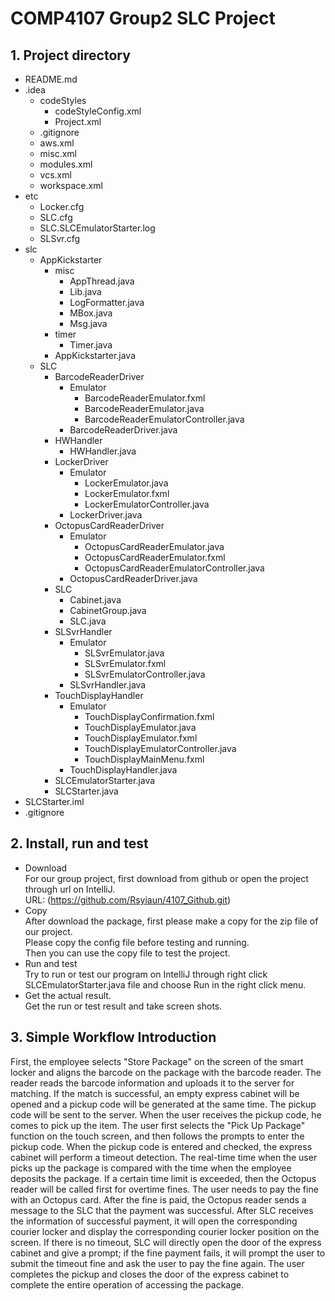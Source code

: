 # COMP4107 Group2 SLC Project <br>
## 1. Project directory <br>
* README.md <br>
* .idea <br>
  * codeStyles <br>
    * codeStyleConfig.xml <br>
    * Project.xml <br>
  * .gitignore <br>
  * aws.xml <br>
  * misc.xml <br>
  * modules.xml <br>
  * vcs.xml <br>
  * workspace.xml <br>
* etc <br>
  * Locker.cfg <br>
  * SLC.cfg <br>
  * SLC.SLCEmulatorStarter.log <br>
  * SLSvr.cfg <br>
* slc <br>
  * AppKickstarter <br>
    * misc <br>
      * AppThread.java <br>
      * Lib.java <br>
      * LogFormatter.java <br>
      * MBox.java <br>
      * Msg.java <br>
    * timer <br>
      * Timer.java <br>
    * AppKickstarter.java <br>
  * SLC <br>
    * BarcodeReaderDriver <br>
      * Emulator <br>
        * BarcodeReaderEmulator.fxml <br>
        * BarcodeReaderEmulator.java <br>
        * BarcodeReaderEmulatorController.java <br>
      * BarcodeReaderDriver.java <br>
    * HWHandler <br>
      * HWHandler.java <br>
    * LockerDriver <br>
      * Emulator <br>
        * LockerEmulator.java <br>
        * LockerEmulator.fxml <br>
        * LockerEmulatorController.java <br>
      * LockerDriver.java <br>
    * OctopusCardReaderDriver <br>
      * Emulator <br>
        * OctopusCardReaderEmulator.java <br>
        * OctopusCardReaderEmulator.fxml <br>
        * OctopusCardReaderEmulatorController.java <br>
      * OctopusCardReaderDriver.java <br>
    * SLC <br>
      * Cabinet.java <br>
      * CabinetGroup.java <br>
      * SLC.java <br>
    * SLSvrHandler <br>
      * Emulator <br>
        * SLSvrEmulator.java <br>
        * SLSvrEmulator.fxml <br>
        * SLSvrEmulatorController.java <br>
      * SLSvrHandler.java <br>
    * TouchDisplayHandler <br>
      * Emulator <br>
        * TouchDisplayConfirmation.fxml <br>
        * TouchDisplayEmulator.java <br>
        * TouchDisplayEmulator.fxml <br>
        * TouchDisplayEmulatorController.java <br>
        * TouchDisplayMainMenu.fxml <br>
      * TouchDisplayHandler.java <br>
    * SLCEmulatorStarter.java <br>
    * SLCStarter.java <br>
* SLCStarter.iml <br>
* .gitignore <br>

## 2. Install, run and test <br>
* Download <br>
For our group project, first download from github or open the project through url on IntelliJ. <br>
URL: (https://github.com/Rsyiaun/4107_Github.git) <br>
* Copy <br>
After download the package, first please make a copy for the zip file of our project. <br>
Please copy the config file before testing and running. <br>
Then you can use the copy file to test the project. <br>
* Run and test <br>
Try to run or test our program on IntelliJ through right click SLCEmulatorStarter.java file and choose Run in the right click menu. <br> 
* Get the actual result. <br>
Get the run or test result and take screen shots. <br>

## 3. Simple Workflow Introduction <br>
First, the employee selects "Store Package" on the screen of the smart locker and aligns the barcode on the package with the barcode reader. The reader reads the barcode information and uploads it to the server for matching. If the match is successful, an empty express cabinet will be opened and a pickup code will be generated at the same time. The pickup code will be sent to the server. When the user receives the pickup code, he comes to pick up the item. The user first selects the "Pick Up Package" function on the touch screen, and then follows the prompts to enter the pickup code. When the pickup code is entered and checked, the express cabinet will perform a timeout detection. The real-time time when the user picks up the package is compared with the time when the employee deposits the package. If a certain time limit is exceeded, then the Octopus reader will be called first for overtime fines. The user needs to pay the fine with an Octopus card. After the fine is paid, the Octopus reader sends a message to the SLC that the payment was successful. After SLC receives the information of successful payment, it will open the corresponding courier locker and display the corresponding courier locker position on the screen. If there is no timeout, SLC will directly open the door of the express cabinet and give a prompt; if the fine payment fails, it will prompt the user to submit the timeout fine and ask the user to pay the fine again. The user completes the pickup and closes the door of the express cabinet to complete the entire operation of accessing the package. <br>

